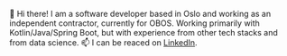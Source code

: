 👋 Hi there! I am a software developer based in Oslo and working as an independent contractor, currently for OBOS. Working primarily with Kotlin/Java/Spring Boot, but with experience from other tech stacks and from data science.
📫 I can be reaced on [LinkedIn](https://www.linkedin.com/in/frode-torvund-abb2ab1).

<!---
frodeto/frodeto is a ✨ special ✨ repository because its `README.md` (this file) appears on your GitHub profile.
You can click the Preview link to take a look at your changes.
--->
